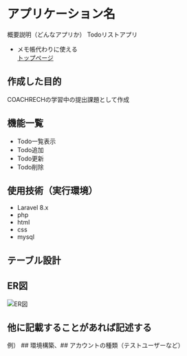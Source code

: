 # アプリケーション名
概要説明（どんなアプリか）
Todoリストアプリ  
- メモ帳代わりに使える  
[トップページ](http://127.0.0.1:8000)

## 作成した目的  
COACHRECHの学習中の提出課題として作成


## 機能一覧
- Todo一覧表示  
- Todo追加
- Todo更新
- Todo削除

## 使用技術（実行環境）
- Laravel 8.x
- php
- html
- css
- mysql  

## テーブル設計


## ER図
![ER図](nyuumon-lalapj/image/ER図.png)  

## 他に記載することがあれば記述する
例） ## 環境構築、## アカウントの種類（テストユーザーなど）